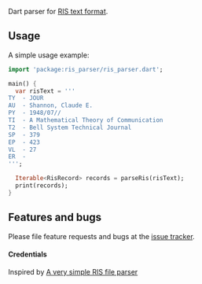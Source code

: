 Dart parser for [RIS text format](https://en.wikipedia.org/wiki/RIS_(file_format)).

## Usage

A simple usage example:

```dart
import 'package:ris_parser/ris_parser.dart';

main() {
  var risText = '''
TY  - JOUR
AU  - Shannon, Claude E.
PY  - 1948/07//
TI  - A Mathematical Theory of Communication
T2  - Bell System Technical Journal
SP  - 379
EP  - 423
VL  - 27
ER  - 
''';

  Iterable<RisRecord> records = parseRis(risText);
  print(records);
}
```

## Features and bugs

Please file feature requests and bugs at the [issue tracker][tracker].

[tracker]: https://github.com/fnx-io/ris_parser/issues

#### Credentials

Inspired by [A very simple RIS file parser](https://gist.github.com/sobolevnrm/412763ebae5424a92d3239898b615e2a)
